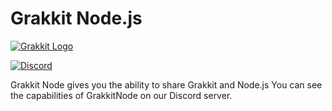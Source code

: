 # Grakkit Node.js
[![Grakkit Logo](https://raw.githubusercontent.com/grakkit/grakkit/master/logo.png)](https://github.com/grakkit/grakkit)

[![Discord](https://img.shields.io/discord/806446253771718697.svg?color=%237289da&label=discord)](http://discord.gg/eh9Qb5R6VX)

Grakkit Node gives you the ability to share Grakkit and Node.js
You can see the capabilities of GrakkitNode on our Discord server.
